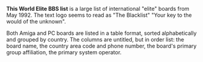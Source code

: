 **This World Elite BBS list** is a large list of international "elite" boards from May 1992. The text logo seems to read as "The Blacklist" "Your key to the would of the unknown".

Both Amiga and PC boards are listed in a table format, sorted alphabetically and grouped by country. The columns are untitled, but in order list: the board name, the country area code and phone number, the board's primary group affiliation, the primary system operator.